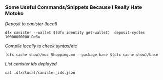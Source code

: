 ### Some Useful Commands/Snippets Because I Really Hate Motoko

_Deposit to canister (local)_

    dfx canister --wallet $(dfx identity get-wallet)  deposit-cycles 10000000000 DeSu

_Compile locally to check syntax/etc_

    (dfx cache show)/moc Shopping.mo --package base $(dfx cache show)/base

_List canister ids deployed_

    cat .dfx/local/canister_ids.json
